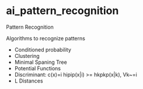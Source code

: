 # ai_pattern_recognition
Pattern Recognition

Algorithms to recognize patterns

- Conditioned probability
- Clustering
- Minimal Spaning Tree
- Potential Functions
- Discriminant: c(x)=i  hipip(x|i) >= hkpkp(x|k), Vk~=i  
- L Distances
